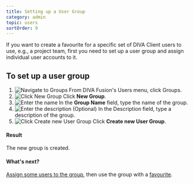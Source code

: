 ```yaml
---
title: Setting up a User Group
category: admin
topic: users
sortOrder: 9
---
```


If you want to create a favourite for a specific set of DIVA Client users to use, e.g., a project team, first you need to set up a user group and assign individual user accounts to it.

## To set up a user group

1. ![Navigate to Groups](/images/v2/groups/groups-menu.png)
	From DIVA Fusion's Users menu, click Groups.
2. ![Click New Group](/images/v2/groups/new-btn.png)
	Click **New Group**.
3. ![Enter the name](/images/v2/groups/new-name.png)
	In the **Group Name** field, type the name of the group.
4. ![Enter the description](/images/v2/groups/new-desc.png)
	(Optional) In the Description field, type a description of the group.
5. ![Click Create new User Group](/images/v2/groups/new-create-btn.png)
	Click **Create new User Group**.

<div class="note note--success">
	<h4 class="note__title"><i class="fa fa-check-circle"></i> Result</h4>
	<p>The new group is created.</p>
</div>

<div class="note note--info">
	<h4 class="note__title"><i class="fa fa-question-circle"></i> What's next?</h4>
	<p><a href="/v2/articles/adding-a-user-to-a-group.html">Assign some users to the group</a>, then use the group with a <a href="/v2/articles/setting-what-users-can-mount-a-favourite.html">favourite</a>.</p>
</div>
